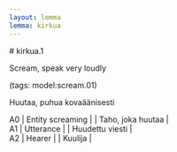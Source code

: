 ```yaml
---
layout: lemma
lemma: kirkua
---
```


<div class="sense">
# <span class="sensename">kirkua.1</span>

<span class="description">Scream, speak very loudly</span>

(tags: model:scream.01)

<span class="description">Huutaa, puhua kovaäänisesti</span>

A0 | Entity screaming |   | Taho, joka huutaa |  
A1 | Utterance |   | Huudettu viesti |  
A2 | Hearer |   | Kuulija |  

</div>

